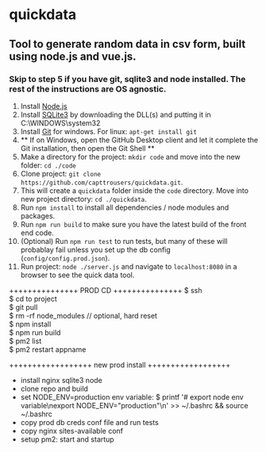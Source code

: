 # quickdata

## Tool to generate random data in csv form, built using node.js and vue.js.

### Skip to step 5 if you have git, sqlite3 and node installed. The rest of the instructions are OS agnostic.

1. Install [Node.js](https://nodejs.org/en/)
2. Install [SQLite3](https://sqlite.org/) by downloading the DLL(s) and putting it in C:\WINDOWS\system32
3. Install [Git](https://desktop.github.com/) for windows. For linux: `apt-get install git`
4. ** If on Windows, open the GitHub Desktop client and let it complete the Git installation, then open the Git Shell **
5. Make a directory for the project: `mkdir code` and move into the new folder: `cd ./code`
6. Clone project: `git clone https://github.com/capttrousers/quickdata.git`.
7. This will create a `quickdata` folder inside the `code` directory. Move into new project directory: `cd ./quickdata`.
8. Run `npm install` to install all dependencies / node modules and packages.
9. Run `npm run build` to make sure you have the latest build of the front end code.
10. (Optional) Run `npm run test` to run tests, but many of these will probablay fail unless you set up the db config (`config/config.prod.json`).
11. Run project: `node ./server.js` and navigate to `localhost:8080` in a browser to see the quick data tool.


+++++++++++++++
  PROD CD
+++++++++++++++
$ ssh  
$ cd to project  
$ git pull  
$ rm -rf node_modules // optional, hard reset  
$ npm install  
$ npm run build  
$ pm2 list  
$ pm2 restart appname  


++++++++++++++++++
 new prod install
++++++++++++++++++
- install nginx sqlite3 node
- clone repo and build
- set NODE_ENV=production env variable:
  $ printf '# export node env variable\nexport NODE_ENV="production"\n' >> ~/.bashrc && source ~/.bashrc
- copy prod db creds conf file and run tests
- copy nginx sites-available conf
- setup pm2: start and startup

